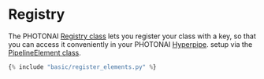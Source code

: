 <h1>Registry</h1>
<div class="photon-docu-header">
    <p>
        The PHOTONAI <a href='../../api/base/registry'>Registry class</a> lets you register your class with a key, 
        so that you can access it conveniently in your PHOTONAI 
        <a href='../../api/base/hyperpipe'>Hyperpipe</a>. setup via the 
        <a href='../../api/base/pipeline_element'>PipelineElement class</a>.
    </p>
</div>

``` python
{% include "basic/register_elements.py" %} 

```